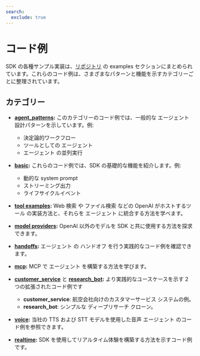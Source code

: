 ```yaml
---
search:
  exclude: true
---
```

# コード例

SDK の各種サンプル実装は、[リポジトリ](https://github.com/openai/openai-agents-python/tree/main/examples) の examples セクションにまとめられています。これらのコード例は、さまざまなパターンと機能を示すカテゴリーごとに整理されています。


## カテゴリー

- **[agent_patterns](https://github.com/openai/openai-agents-python/tree/main/examples/agent_patterns):**
  このカテゴリーのコード例では、一般的な エージェント 設計パターンを示しています。例:

    - 決定論的ワークフロー
    - ツールとしての エージェント
    - エージェント の並列実行

- **[basic](https://github.com/openai/openai-agents-python/tree/main/examples/basic):**
  これらのコード例では、SDK の基礎的な機能を紹介します。例:

    - 動的な system prompt
    - ストリーミング出力
    - ライフサイクルイベント

- **[tool examples](https://github.com/openai/openai-agents-python/tree/main/examples/tools):**
  Web 検索 や ファイル検索 などの OpenAI がホストするツール の実装方法と、それらを エージェント に統合する方法を学べます。

- **[model providers](https://github.com/openai/openai-agents-python/tree/main/examples/model_providers):**
  OpenAI 以外のモデルを SDK と共に使用する方法を探求できます。

- **[handoffs](https://github.com/openai/openai-agents-python/tree/main/examples/handoffs):**
  エージェント の ハンドオフ を行う実践的なコード例を確認できます。

- **[mcp](https://github.com/openai/openai-agents-python/tree/main/examples/mcp):**
  MCP で エージェント を構築する方法を学びます。

- **[customer_service](https://github.com/openai/openai-agents-python/tree/main/examples/customer_service)** と **[research_bot](https://github.com/openai/openai-agents-python/tree/main/examples/research_bot):**
  より実践的なユースケースを示す 2 つの拡張されたコード例です

    - **customer_service**: 航空会社向けのカスタマーサービス システムの例。
    - **research_bot**: シンプルな ディープリサーチ クローン。

- **[voice](https://github.com/openai/openai-agents-python/tree/main/examples/voice):**
  当社の TTS および STT モデルを使用した音声 エージェント のコード例を参照できます。

- **[realtime](https://github.com/openai/openai-agents-python/tree/main/examples/realtime):**
  SDK を使用してリアルタイム体験を構築する方法を示すコード例です。